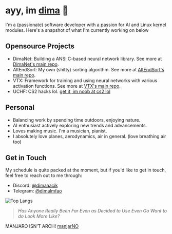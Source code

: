 # ayy, im [dima](https://dima.src.eco/) 👋

I'm a (passionate) software developer with a passion for AI and Linux kernel modules. Here's a snapshot of what I'm currently working on below

## Opensource Projects

- DimaNet: Building a ANSI C-based neural network library. See more at [DimaNet's main repo](https://github.com/dimalmfao/dimanet).
- AltEndSort: My own (shitty) sorting algorithm. See more at [AltEndSort's main repo](https://github.com/dimalmfao/altendsort).
- VTX: Framework for training and using neural networks with various activation functions. See more at [VTX's main repo](https://github.com/0-5788719150923125/vtx).
- UCHF: CS2 hacks lol. [get it, im noob at cs2 lol](https://github.com/dimalmfao/uchf)
## Personal

- Balancing work by spending time outdoors, enjoying nature.
- AI enthusiast actively exploring new trends and advancements.
- Loves making music. I'm a musician, pianist.
- I absolutely love planes, aerodynamics, air in general. (love breathing air too)

## Get in Touch

My schedule is quite packed at the moment, but if you'd like to get in touch, feel free to reach out to me through:
- Discord: [@dimaaacik](https://discord.gg/4HJBmGDWuV)
- Telegram: [@dimalmfao](https://t.me/dimalmfao)

![Top Langs](https://github-readme-stats.vercel.app/api/top-langs/?username=dimalmfao&layout=compact)


> *Has Anyone Really Been Far Even as Decided to Use Even Go Want to do Look More Like?*

MANJARO ISN'T ARCH! [manjarNO](https://github.com/bluskript/manjarno)

<!--
**dimaaac/dimaaac** is a ✨ _special_ ✨ repository because its `README.md` (this file) appears on your GitHub profile.

Here are some ideas to get you started:

- 🔭 I’m currently working on ...
- 🌱 I’m currently learning ...
- 👯 I’m looking to collaborate on ...
- 🤔 I’m looking for help with ...
- 💬 Ask me about ...
- 📫 How to reach me: ...
- 😄 Pronouns: ...
- ⚡ Fun fact: ...
-->
